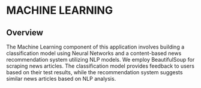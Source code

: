 # MACHINE LEARNING

## Overview
The Machine Learning component of this application involves building a classification model using Neural Networks and a content-based news recommendation system utilizing NLP models. We employ BeautifulSoup for scraping news articles. The classification model provides feedback to users based on their test results, while the recommendation system suggests similar news articles based on NLP analysis.
